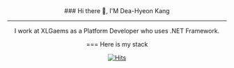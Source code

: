 <div align=center>
  ### Hi there 👋, I'M Dea-Hyeon Kang
  
  
- - -


I work at XLGaems as a Platform Developer who uses .NET Framework.
</div>

<center>
=== 
Here is my stack


[![Hits](https://hits.seeyoufarm.com/api/count/incr/badge.svg?url=https%3A%2F%2Fgithub.com%2Fhyolog%2Fhit-counter&count_bg=%2379C83D&title_bg=%23555555&icon=&icon_color=%23E7E7E7&title=hits&edge_flat=false)](https://hits.seeyoufarm.com)
</center>
